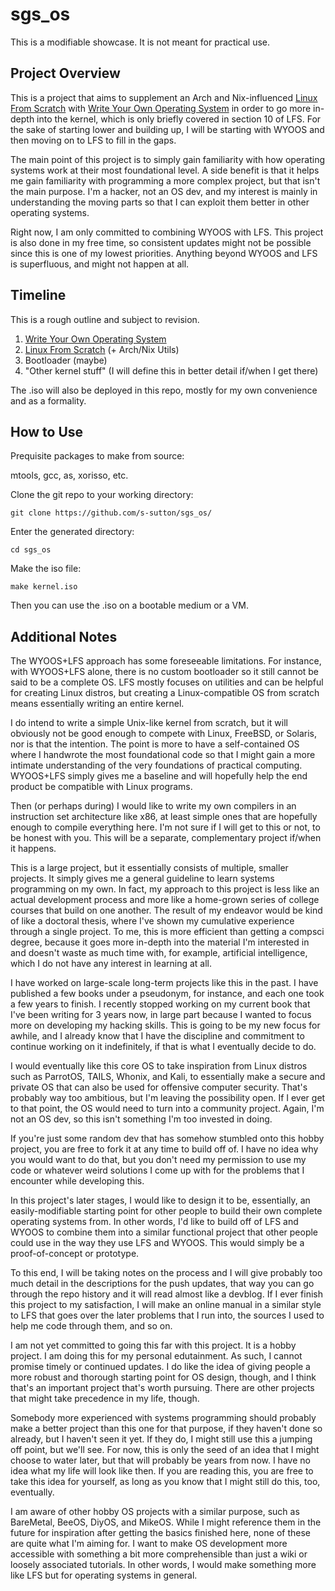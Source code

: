 # sgs_os
This is a modifiable showcase. It is not meant for practical use.

<h2>Project Overview</h2>

This is a project that aims to supplement an Arch and Nix-influenced [Linux From Scratch](https://www.linuxfromscratch.org/lfs/read.html) with [Write Your Own Operating System](https://youtube.com/playlist?list=PLHh55M_Kq4OApWScZyPl5HhgsTJS9MZ6M&feature=shared) in order to go more in-depth into the kernel, which is only briefly covered in section 10 of LFS. For the sake of starting lower and building up, I will be starting with WYOOS and then moving on to LFS to fill in the gaps.

The main point of this project is to simply gain familiarity with how operating systems work at their most foundational level. A side benefit is that it helps me gain familiarity with programming a more complex project, but that isn't the main purpose. I'm a hacker, not an OS dev, and my interest is mainly in understanding the moving parts so that I can exploit them better in other operating systems.

Right now, I am only committed to combining WYOOS with LFS. This project is also done in my free time, so consistent updates might not be possible since this is one of my lowest priorities. Anything beyond WYOOS and LFS is superfluous, and might not happen at all.

<h2>Timeline</h2>

This is a rough outline and subject to revision.

1. [Write Your Own Operating System](https://youtube.com/playlist?list=PLHh55M_Kq4OApWScZyPl5HhgsTJS9MZ6M&feature=shared)
2. [Linux From Scratch](https://www.linuxfromscratch.org/lfs/read.html) (+ Arch/Nix Utils)
3. Bootloader (maybe)
4. "Other kernel stuff" (I will define this in better detail if/when I get there)

The .iso will also be deployed in this repo, mostly for my own convenience and as a formality.

<h2>How to Use</h2>

Prequisite packages to make from source:

mtools, gcc, as, xorisso, etc.

Clone the git repo to your working directory:

`git clone https://github.com/s-sutton/sgs_os/`

Enter the generated directory:

`cd sgs_os`

Make the iso file:

`make kernel.iso`

Then you can use the .iso on a bootable medium or a VM.

<h2>Additional Notes</h2>

The WYOOS+LFS approach has some foreseeable limitations. For instance, with WYOOS+LFS alone, there is no custom bootloader so it still cannot be said to be a complete OS. LFS mostly focuses on utilities and can be helpful for creating Linux distros, but creating a Linux-compatible OS from scratch means essentially writing an entire kernel.

I do intend to write a simple Unix-like kernel from scratch, but it will obviously not be good enough to compete with Linux, FreeBSD, or Solaris, nor is that the intention. The point is more to have a self-contained OS where I handwrote the most foundational code so that I might gain a more intimate understanding of the very foundations of practical computing. WYOOS+LFS simply gives me a baseline and will hopefully help the end product be compatible with Linux programs.

Then (or perhaps during) I would like to write my own compilers in an instruction set architecture like x86, at least simple ones that are hopefully enough to compile everything here. I'm not sure if I will get to this or not, to be honest with you. This will be a separate, complementary project if/when it happens.

This is a large project, but it essentially consists of multiple, smaller projects. It simply gives me a general guideline to learn systems programming on my own. In fact, my approach to this project is less like an actual development process and more like a home-grown series of college courses that build on one another. The result of my endeavor would be kind of like a doctoral thesis, where I've shown my cumulative experience through a single project. To me, this is more efficient than getting a compsci degree, because it goes more in-depth into the material I'm interested in and doesn't waste as much time with, for example, artificial intelligence, which I do not have any interest in learning at all.

I have worked on large-scale long-term projects like this in the past. I have published a few books under a pseudonym, for instance, and each one took a few years to finish. I recently stopped working on my current book that I've been writing for 3 years now, in large part because I wanted to focus more on developing my hacking skills. This is going to be my new focus for awhile, and I already know that I have the discipline and commitment to continue working on it indefinitely, if that is what I eventually decide to do.

I would eventually like this core OS to take inspiration from Linux distros such as ParrotOS, TAILS, Whonix, and Kali, to essentially make a secure and private OS that can also be used for offensive computer security. That's probably way too ambitious, but I'm leaving the possibility open. If I ever get to that point, the OS would need to turn into a community project. Again, I'm not an OS dev, so this isn't something I'm too invested in doing.

If you're just some random dev that has somehow stumbled onto this hobby project, you are free to fork it at any time to build off of. I have no idea why you would want to do that, but you don't need my permission to use my code or whatever weird solutions I come up with for the problems that I encounter while developing this.

In this project's later stages, I would like to design it to be, essentially, an easily-modifiable starting point for other people to build their own complete operating systems from. In other words, I'd like to build off of LFS and WYOOS to combine them into a similar functional project that other people could use in the way they use LFS and WYOOS. This would simply be a proof-of-concept or prototype.

To this end, I will be taking notes on the process and I will give probably too much detail in the descriptions for the push updates, that way you can go through the repo history and it will read almost like a devblog. If I ever finish this project to my satisfaction, I will make an online manual in a similar style to LFS that goes over the later problems that I run into, the sources I used to help me code through them, and so on.

I am not yet committed to going this far with this project. It is a hobby project. I am doing this for my personal edutainment. As such, I cannot promise timely or continued updates. I do like the idea of giving people a more robust and thorough starting point for OS design, though, and I think that's an important project that's worth pursuing. There are other projects that might take precedence in my life, though.

Somebody more experienced with systems programming should probably make a better project than this one for that purpose, if they haven't done so already, but I haven't seen it yet. If they do, I might still use this a jumping off point, but we'll see. For now, this is only the seed of an idea that I might choose to water later, but that will probably be years from now. I have no idea what my life will look like then. If you are reading this, you are free to take this idea for yourself, as long as you know that I might still do this, too, eventually.

I am aware of other hobby OS projects with a similar purpose, such as BareMetal, BeeOS, DiyOS, and MikeOS. While I might reference them in the future for inspiration after getting the basics finished here, none of these are quite what I'm aiming for. I want to make OS development more accessible with something a bit more comprehensible than just a wiki or loosely associated tutorials. In other words, I would make something more like LFS but for operating systems in general.
